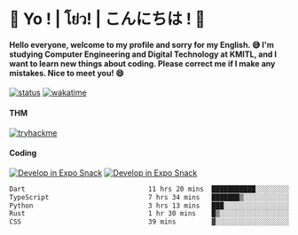 # 👋 Yo ! | โย่ว! | こんにちは ! 👋

<h4>Hello everyone, welcome to my profile and sorry for my English. 😅
I'm studying Computer Engineering and Digital Technology at KMITL, and I want to learn new things about coding. Please correct me if I make any mistakes. Nice to meet you! 😄</h4>

[![status](https://img.shields.io/badge/Freelance-Unavailable-red)](https://whyzotee.vercel.app)
[![wakatime](https://wakatime.com/badge/user/3ff4daa0-dc37-4cca-9446-11cce239b396.svg)](https://wakatime.com/@3ff4daa0-dc37-4cca-9446-11cce239b396)

#### THM
[![tryhackme](https://tryhackme-badges.s3.amazonaws.com/whyzotee.png)](https://tryhackme.com/p/whyzotee)

#### Coding
[![Develop in Expo Snack](https://img.shields.io/badge/Flutter-119EFF.svg?style=for-the-badge&logo=flutter&labelColor=FFF&logoColor=119EFF)](https://flutter.dev/)
[![Develop in Expo Snack](https://img.shields.io/badge/Expo-000.svg?style=for-the-badge&logo=EXPO&labelColor=FFF&logoColor=000)](https://expo.dev/)

<!--START_SECTION:waka-->

```txt
Dart                               11 hrs 20 mins  ███████████░░░░░░░░░░░░░░   43.44 %
TypeScript                         7 hrs 34 mins   ███████▒░░░░░░░░░░░░░░░░░   29.02 %
Python                             3 hrs 13 mins   ███░░░░░░░░░░░░░░░░░░░░░░   12.35 %
Rust                               1 hr 30 mins    █▒░░░░░░░░░░░░░░░░░░░░░░░   05.75 %
CSS                                39 mins         ▓░░░░░░░░░░░░░░░░░░░░░░░░   02.53 %
```

<!--END_SECTION:waka-->
